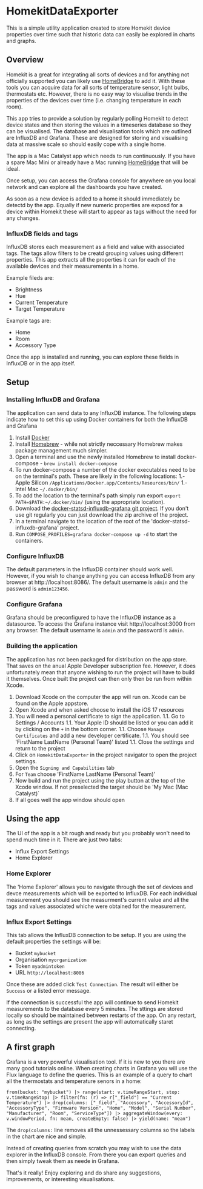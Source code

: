 # HomekitDataExporter

This is a simple utility application created to store Homekit device properties over time such that historic data can easily be explored in charts and graphs.

## Overview

Homekit is a great for integrating all sorts of devices and for anything not officially supported you can likely use [HomeBridge](https://homebridge.io) to add it. With these tools you can acquire data for all sorts of temperature sensor, light bulbs, thermostats etc. However, there is no easy way to visualise trends in the properties of the devices over time (i.e. changing temperature in each room). 

This app tries to provide a solution by regularly polling Homekit to detect device states and then storing the values in a timeseries database so they can be visualised. The database and visualisation tools which are outlined are InfluxDB and Grafana. These are designed for storing and visualising data at massive scale so should easily cope with a single home.

The app is a Mac Catalyst app which needs to run continuously. If you have a spare Mac Mini or already have a Mac running [HomeBridge](https://homebridge.io) that will be ideal.

Once setup, you can access the Grafana console for anywhere on you local network and can explore all the dashboards you have created.

As soon as a new device is added to a home it should immediately be detectd by the app. Equally if new numeric properties are exposd for a device within Homekit these will start to appear as tags without the need for any changes.

### InfluxDB fields and tags

InfluxDB stores each measurement as a field and value with associated tags. The tags allow filters to be creatd grouping values using different properties. This app extracts all the properties it can for each of the available devices and their measurements in a home.

Example fileds are:
* Brightness
* Hue
* Current Temperature
* Target Temperature

Example tags are:
* Home
* Room
* Accessory Type

Once the app is installed and running, you can explore these fields in InfluxDB or in the app itself.

## Setup

### Installing InfluxDB and Grafana

The application can send data to any InfluxDB instance. The following steps indicate how to set this up using Docker containers for both the InfluxDB and Grafana

1. Install [Docker](https://docs.docker.com/desktop/install/mac-install/)
1. Install [Homebrew](https://docs.brew.sh/Installation) - while not strictly neccessary Homebrew makes package management much simpler.
1. Open a terminal and use the newly installed Homebrew to install docker-compose - `brew install docker-compose`
1. To run docker-compose a number of the docker executables need to be on the terminal's path. These are likely in the following locations:
1.- Apple Silicon `/Applications/Docker.app/Contents/Resources/bin/`
1.- Intel Mac `~/.docker/bin/`
1. To add the location to the terminal's path simply run export `export PATH=$PATH:~/.docker/bin/` (using the appropriate location). 
1. Download the [docker-statsd-influxdb-grafana git project](https://github.com/samuelebistoletti/docker-statsd-influxdb-grafana). If you don't use git regularly you can just download the zip archive of the project.
1. In a terminal navigate to the location of the root of the 'docker-statsd-influxdb-grafana' project.
1. Run `COMPOSE_PROFILES=grafana docker-compose up -d` to start the containers.

### Configure InfluxDB

The default parameters in the InfluxDB container should work well. However, if you wish to change anything you can access InfluxDB from any browser at http://localhost:8086/. The default username is `admin` and the password is `admin123456`.

### Configure Grafana

Grafana should be preconfigured to have the InfluxDB instance as a datasource. To access the Grafana instance visit http://localhost:3000 from any browser. The default username is `admin` and the password is `admin`.

### Building the application

The application has not been packaged for distribution on the app store. That saves on the anual Apple Developer subscription fee. However, it does unfortunately mean that anyone wishing to run the project will have to build it themselves. Once built the project can then only then be run from within Xcode. 

1. Download Xcode on the computer the app will run on. Xcode can be found on the Apple appstore.
1. Open Xcode and when asked choose to install the iOS 17 resources
1. You will need a personal certificate to sign the application.
1.1. Go to Settings / Accounts
1.1. Your Apple ID should be listed or you can add it by clicking on the `+` in the bottom corner.
1.1. Choose `Manage Certificates` and add a new developer certificate. 
1.1. You should see 'FirstName LastName (Personal Team)' listed
1.1. Close the settings and return to the project
1. Click on `HomekitDataExporter` in the project navigator to open the project settings.
1. Open the `Signing and Capabilities` tab
1. For `Team` choose 'FirstName LastName (Personal Team)'
1. Now build and run the project using the play button at the top of the Xcode window. If not preselected the target should be 'My Mac (Mac Catalyst)`
1. If all goes well the app window should open

## Using the app

The UI of the app is a bit rough and ready but you probably won't need to spend much time in it. There are just two tabs:
* Influx Export Settings
* Home Explorer

### Home Explorer

The 'Home Explorer' allows you to navigate through the set of devices and devce measurements which will be exported to InfluxDB. For each individual measurement you should see the measurment's current value and all the tags and values associated whiche were obtained for the measurement.

### Influx Export Settings

This tab allows the InfluxDB connection to be setup. If you are using the default properties the settings will be:
* Bucket `mybucket`
* Organisation `myorganization`
* Token `myadmintoken`
* URL `http://localhost:8086`

Once these are added click `Test Connection`. The result will either be `Success` or a listed error message.

If the connection is successful the app will continue to send Homekit measurements to the database every 5 minutes. The sttings are stored locally so should be maintained between restarts of the app. On any restart, as long as the settings are present the app will automatically staret connecting.

## A first graph

Grafana is a very powerful visualisation tool. If it is new to you there are many good tutorials online. When creating charts in Grafana you will use the Flux language to define the queries. This is an example of a query to chart all the thermostats and temperature senors in a home:

`from(bucket: "mybucket")
  |> range(start: v.timeRangeStart, stop: v.timeRangeStop)
  |> filter(fn: (r) => r["_field"] == "Current Temperature")
  |> drop(columns: ["_field", "Accessory", "AccessoryId", "AccessoryType", "Firmware Version", "Home", "Model", "Serial Number", "Manufacturer", "Room", "ServiceType"])
  |> aggregateWindow(every: v.windowPeriod, fn: mean, createEmpty: false)
  |> yield(name: "mean")`

The `drop(columns:` line removes all the unnessessary columns so the labels in the chart are nice and simple. 

Instead of creating queries from scratch you may wish to use the data explorer in the InfluxDB console. From there you can export queries and then simply tweak them as neede in Grafana.

That's it really! Enjoy exploring and do share any suggestions, improvements, or interesting visualisations.
